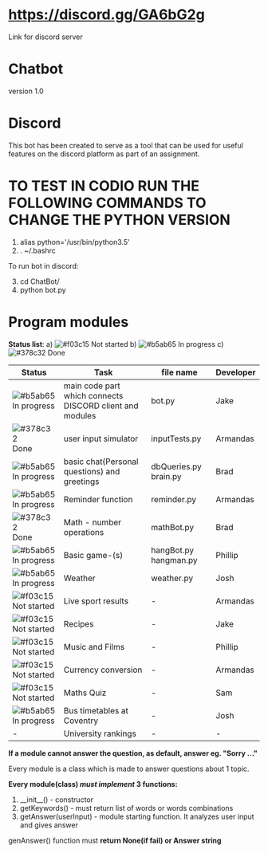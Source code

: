 # https://discord.gg/GA6bG2g
Link for discord server
# Chatbot
version 1.0
# Discord
This bot has been created to serve as a tool that can be used for useful features
on the discord platform as part of an assignment.

# TO TEST IN CODIO RUN THE FOLLOWING COMMANDS TO CHANGE THE PYTHON VERSION
1) alias python='/usr/bin/python3.5'
2) . ~/.bashrc

To run bot in discord:

3) cd ChatBot/
4) python bot.py

# Program modules

**Status list**:
a) ![#f03c15](https://placehold.it/15/f03c15/000000?text=+) Not started
b) ![#b5ab65](https://placehold.it/15/b5ab65/000000?text=+) In progress
c) ![#378c32](https://placehold.it/15/378c32/000000?text=+) Done

| Status | Task | file name | Developer |
| --- | --- | --- | --- |
| ![#b5ab65](https://placehold.it/15/b5ab65/000000?text=+) In progress | main code part which connects DISCORD client and modules | bot.py | Jake |
| ![#378c32](https://placehold.it/15/378c32/000000?text=+) Done | user input simulator | inputTests.py | Armandas |
| ![#b5ab65](https://placehold.it/15/b5ab65/000000?text=+) In progress | basic chat(Personal questions) and greetings | dbQueries.py brain.py | Brad |
| ![#b5ab65](https://placehold.it/15/b5ab65/000000?text=+) In progress | Reminder function | reminder.py | Armandas |
| ![#378c32](https://placehold.it/15/378c32/000000?text=+) Done | Math - number operations | mathBot.py | Brad |
| ![#b5ab65](https://placehold.it/15/b5ab65/000000?text=+) In progress | Basic game-(s) | hangBot.py hangman.py | Phillip |
| ![#b5ab65](https://placehold.it/15/b5ab65/000000?text=+) In progress | Weather | weather.py | Josh |
| ![#f03c15](https://placehold.it/15/f03c15/000000?text=+) Not started | Live sport results | - | Armandas |
| ![#f03c15](https://placehold.it/15/f03c15/000000?text=+) Not started | Recipes | - | Jake |
| ![#f03c15](https://placehold.it/15/f03c15/000000?text=+) Not started | Music and Films | - | Phillip |
| ![#f03c15](https://placehold.it/15/f03c15/000000?text=+) Not started | Currency conversion | - | Armandas |
| ![#f03c15](https://placehold.it/15/f03c15/000000?text=+) Not started | Maths Quiz | - | Sam |
| ![#b5ab65](https://placehold.it/15/b5ab65/000000?text=+) In progress | Bus timetables at Coventry | - | Josh |
| - | University rankings | - | - |

**If a module cannot answer the question, as default, answer eg. "Sorry ..."**

Every module is a class which is made to answer questions about 1 topic.

**Every module(class) _must implement_ 3 functions:**
1. \_\_init\_\_() - constructor
2. getKeywords() - must return list of words or words combinations
3. getAnswer(userInput) - module starting function. It analyzes user input and gives answer

genAnswer() function must **return None(if fail) or Answer string**


